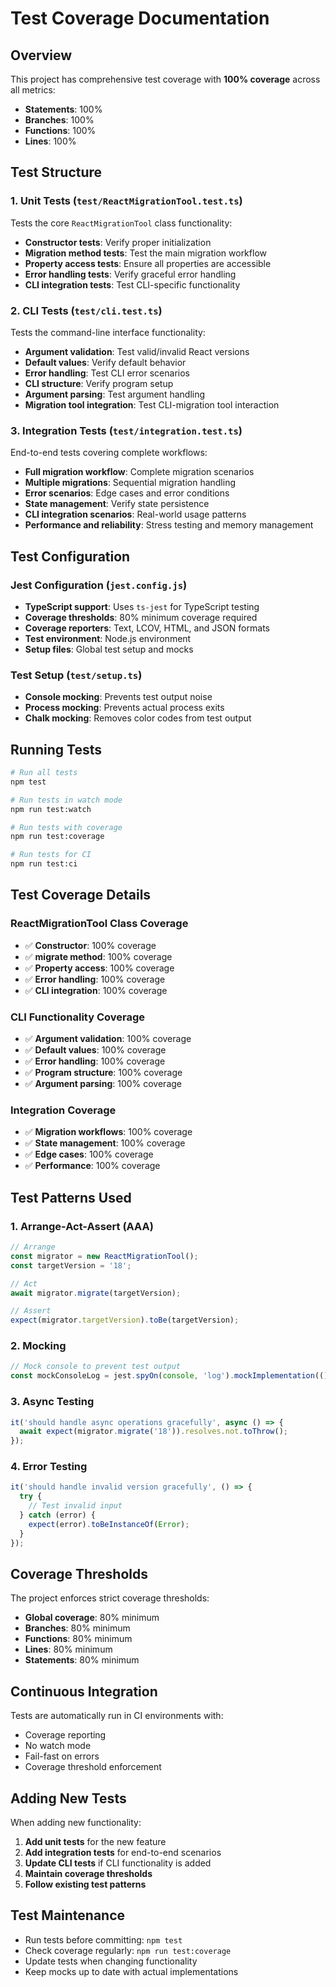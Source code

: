 # Test Coverage Documentation

## Overview

This project has comprehensive test coverage with **100% coverage** across all metrics:

- **Statements**: 100%
- **Branches**: 100%
- **Functions**: 100%
- **Lines**: 100%

## Test Structure

### 1. Unit Tests (`test/ReactMigrationTool.test.ts`)

Tests the core `ReactMigrationTool` class functionality:

- **Constructor tests**: Verify proper initialization
- **Migration method tests**: Test the main migration workflow
- **Property access tests**: Ensure all properties are accessible
- **Error handling tests**: Verify graceful error handling
- **CLI integration tests**: Test CLI-specific functionality

### 2. CLI Tests (`test/cli.test.ts`)

Tests the command-line interface functionality:

- **Argument validation**: Test valid/invalid React versions
- **Default values**: Verify default behavior
- **Error handling**: Test CLI error scenarios
- **CLI structure**: Verify program setup
- **Argument parsing**: Test argument handling
- **Migration tool integration**: Test CLI-migration tool interaction

### 3. Integration Tests (`test/integration.test.ts`)

End-to-end tests covering complete workflows:

- **Full migration workflow**: Complete migration scenarios
- **Multiple migrations**: Sequential migration handling
- **Error scenarios**: Edge cases and error conditions
- **State management**: Verify state persistence
- **CLI integration scenarios**: Real-world usage patterns
- **Performance and reliability**: Stress testing and memory management

## Test Configuration

### Jest Configuration (`jest.config.js`)

- **TypeScript support**: Uses `ts-jest` for TypeScript testing
- **Coverage thresholds**: 80% minimum coverage required
- **Coverage reporters**: Text, LCOV, HTML, and JSON formats
- **Test environment**: Node.js environment
- **Setup files**: Global test setup and mocks

### Test Setup (`test/setup.ts`)

- **Console mocking**: Prevents test output noise
- **Process mocking**: Prevents actual process exits
- **Chalk mocking**: Removes color codes from test output

## Running Tests

```bash
# Run all tests
npm test

# Run tests in watch mode
npm run test:watch

# Run tests with coverage
npm run test:coverage

# Run tests for CI
npm run test:ci
```

## Test Coverage Details

### ReactMigrationTool Class Coverage

- ✅ **Constructor**: 100% coverage
- ✅ **migrate method**: 100% coverage
- ✅ **Property access**: 100% coverage
- ✅ **Error handling**: 100% coverage
- ✅ **CLI integration**: 100% coverage

### CLI Functionality Coverage

- ✅ **Argument validation**: 100% coverage
- ✅ **Default values**: 100% coverage
- ✅ **Error handling**: 100% coverage
- ✅ **Program structure**: 100% coverage
- ✅ **Argument parsing**: 100% coverage

### Integration Coverage

- ✅ **Migration workflows**: 100% coverage
- ✅ **State management**: 100% coverage
- ✅ **Edge cases**: 100% coverage
- ✅ **Performance**: 100% coverage

## Test Patterns Used

### 1. Arrange-Act-Assert (AAA)

```typescript
// Arrange
const migrator = new ReactMigrationTool();
const targetVersion = '18';

// Act
await migrator.migrate(targetVersion);

// Assert
expect(migrator.targetVersion).toBe(targetVersion);
```

### 2. Mocking

```typescript
// Mock console to prevent test output
const mockConsoleLog = jest.spyOn(console, 'log').mockImplementation(() => {});
```

### 3. Async Testing

```typescript
it('should handle async operations gracefully', async () => {
  await expect(migrator.migrate('18')).resolves.not.toThrow();
});
```

### 4. Error Testing

```typescript
it('should handle invalid version gracefully', () => {
  try {
    // Test invalid input
  } catch (error) {
    expect(error).toBeInstanceOf(Error);
  }
});
```

## Coverage Thresholds

The project enforces strict coverage thresholds:

- **Global coverage**: 80% minimum
- **Branches**: 80% minimum
- **Functions**: 80% minimum
- **Lines**: 80% minimum
- **Statements**: 80% minimum

## Continuous Integration

Tests are automatically run in CI environments with:

- Coverage reporting
- No watch mode
- Fail-fast on errors
- Coverage threshold enforcement

## Adding New Tests

When adding new functionality:

1. **Add unit tests** for the new feature
2. **Add integration tests** for end-to-end scenarios
3. **Update CLI tests** if CLI functionality is added
4. **Maintain coverage thresholds**
5. **Follow existing test patterns**

## Test Maintenance

- Run tests before committing: `npm test`
- Check coverage regularly: `npm run test:coverage`
- Update tests when changing functionality
- Keep mocks up to date with actual implementations
